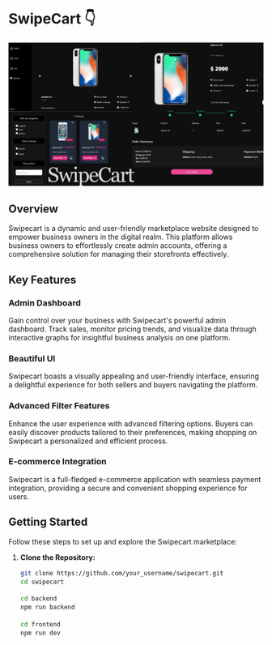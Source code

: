 ﻿# SwipeCart 👇

![Project Thumbnail](/SwipeCart.jpg)
<!-- # Swipecart -->

## Overview

Swipecart is a dynamic and user-friendly marketplace website designed to empower business owners in the digital realm. This platform allows business owners to effortlessly create admin accounts, offering a comprehensive solution for managing their storefronts effectively. 

## Key Features

### Admin Dashboard

Gain control over your business with Swipecart's powerful admin dashboard. Track sales, monitor pricing trends, and visualize data through interactive graphs for insightful business analysis on one platform.

### Beautiful UI

Swipecart boasts a visually appealing and user-friendly interface, ensuring a delightful experience for both sellers and buyers navigating the platform.

### Advanced Filter Features

Enhance the user experience with advanced filtering options. Buyers can easily discover products tailored to their preferences, making shopping on Swipecart a personalized and efficient process.

### E-commerce Integration

Swipecart is a full-fledged e-commerce application with seamless payment integration, providing a secure and convenient shopping experience for users.

## Getting Started

Follow these steps to set up and explore the Swipecart marketplace:

1. **Clone the Repository:**
   ```bash
   git clone https://github.com/your_username/swipecart.git
   cd swipecart

   cd backend
   npm run backend

   cd frontend
   npm run dev


